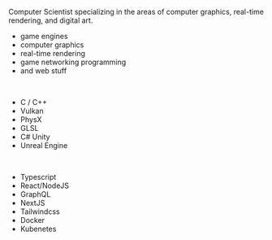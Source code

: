 <!--
**GabrielJadderson/GabrielJadderson** is a ✨ _special_ ✨ repository because its `README.md` (this file) appears on your GitHub profile.

Here are some ideas to get you started:

- 🔭 I’m currently working on ...
- 🌱 I’m currently learning ...
- 👯 I’m looking to collaborate on ...
- 🤔 I’m looking for help with ...
- 💬 Ask me about ...
- 📫 How to reach me: ...
- 😄 Pronouns: ...
- ⚡ Fun fact: ...
-->

Computer Scientist specializing in the areas of computer graphics, real-time rendering, and digital art.


- game engines
- computer graphics
- real-time rendering 
- game networking programming
- and web stuff

&nbsp;

- C / C++
- Vulkan
- PhysX
- GLSL
- C# Unity
- Unreal Engine

&nbsp;
- Typescript
- React/NodeJS
- GraphQL
- NextJS
- Tailwindcss
- Docker
- Kubenetes

